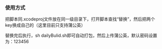 ### 使用方式
把脚本同.xcodeproj文件放在同一级目录下，打开脚本查找“替换”，然后把两个key换成自己的（这里目前只支持蒲公英）

替换完后执行，sh dailyBulid.sh即可自动打包，然后上传蒲公英，默认密码设置为：123456